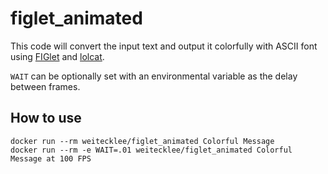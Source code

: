 # figlet_animated

This code will convert the input text and output it colorfully with ASCII font using [FIGlet](http://www.figlet.org/) and [lolcat](https://github.com/jaseg/lolcat).

`WAIT` can be optionally set with an environmental variable as the delay between frames.

## How to use

```
docker run --rm weitecklee/figlet_animated Colorful Message
docker run --rm -e WAIT=.01 weitecklee/figlet_animated Colorful Message at 100 FPS
```
